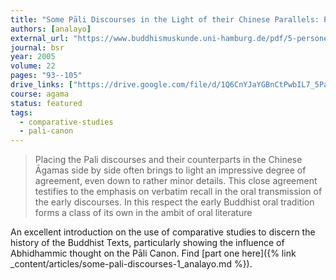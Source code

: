 ```yaml
---
title: "Some Pāli Discourses in the Light of their Chinese Parallels: Part 2"
authors: [analayo]
external_url: "https://www.buddhismuskunde.uni-hamburg.de/pdf/5-personen/analayo/some-pali-dis2.pdf"
journal: bsr
year: 2005
volume: 22
pages: "93--105"
drive_links: ["https://drive.google.com/file/d/1Q6CnYJaYGBnCtPwbIL7_5PaUCa85fH2k/view?usp=drivesdk"]
course: agama
status: featured
tags:
  - comparative-studies
  - pali-canon
---
```


>  Placing the Pali discourses and their counterparts in the Chinese Āgamas side by side often brings to light an impressive degree of agreement, even down to rather minor details. This close agreement testifies to the emphasis on verbatim recall in the oral transmission of the early discourses. In this respect the early Buddhist oral tradition forms a class of its own in the ambit of oral literature

An excellent introduction on the use of comparative studies to discern the history of the Buddhist Texts, particularly showing the influence of Abhidhammic thought on the Pāli Canon. Find [part one here]({% link _content/articles/some-pali-discourses-1_analayo.md %}).
